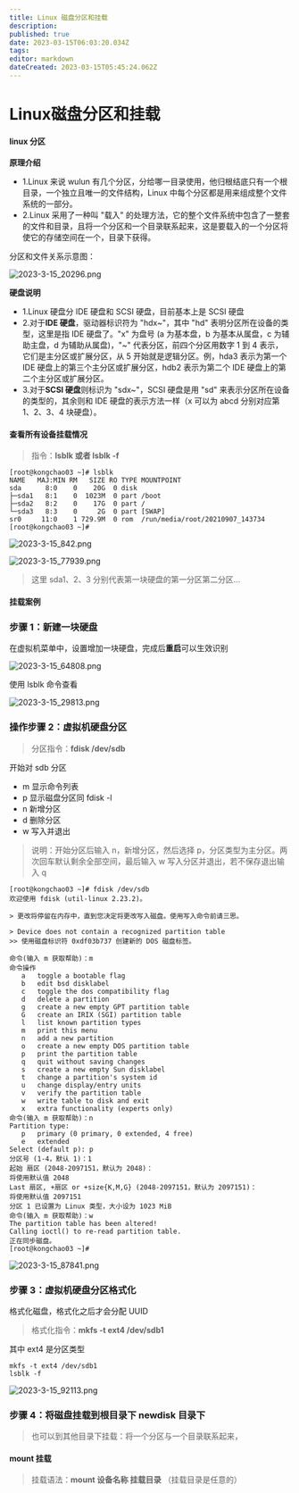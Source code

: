 ```yaml
---
title: Linux 磁盘分区和挂载
description: 
published: true
date: 2023-03-15T06:03:20.034Z
tags: 
editor: markdown
dateCreated: 2023-03-15T05:45:24.062Z
---
```


# Linux磁盘分区和挂载
#### linux 分区

**原理介绍**

- 1.Linux 来说 wulun 有几个分区，分给哪一目录使用，他归根结底只有一个根目录，一个独立且唯一的文件结构，Linux 中每个分区都是用来组成整个文件系统的一部分。
- 2.Linux 采用了一种叫 "载入" 的处理方法，它的整个文件系统中包含了一整套的文件和目录，且将一个分区和一个目录联系起来，这是要载入的一个分区将使它的存储空间在一个，目录下获得。

分区和文件关系示意图：

![2023-3-15_20296.png](/2023-3-15_20296.png)

**硬盘说明**

- 1.Linux 硬盘分 IDE 硬盘和 SCSI 硬盘，目前基本上是 SCSI 硬盘
- 2.对于**IDE 硬盘**，驱动器标识符为 "hdx~"，其中 "hd" 表明分区所在设备的类型，这里是指 IDE 硬盘了。"x" 为盘号 (a 为基本盘，b 为基本从属盘，c 为辅助主盘，d 为辅助从属盘)，"~" 代表分区，前四个分区用数字 1 到 4 表示，它们是主分区或扩展分区，从 5 开始就是逻辑分区。例，hda3 表示为第一个 IDE 硬盘上的第三个主分区或扩展分区，hdb2 表示为第二个 IDE 硬盘上的第二个主分区或扩展分区。
- 3.对于**SCSI 硬盘**则标识为 "sdx~"，SCSI 硬盘是用 "sd" 来表示分区所在设备的类型的，其余则和 IDE 硬盘的表示方法一样（x 可以为 abcd 分别对应第 1、2、3、4 块硬盘）。

#### 查看所有设备挂载情况

> 指令：**lsblk 或者 lsblk -f**

```
[root@kongchao03 ~]# lsblk
NAME   MAJ:MIN RM   SIZE RO TYPE MOUNTPOINT
sda      8:0    0    20G  0 disk 
├─sda1   8:1    0  1023M  0 part /boot
├─sda2   8:2    0    17G  0 part /
└─sda3   8:3    0     2G  0 part [SWAP]
sr0     11:0    1 729.9M  0 rom  /run/media/root/20210907_143734
[root@kongchao03 ~]#
```

![2023-3-15_842.png](/2023-3-15_842.png)

![2023-3-15_77939.png](/2023-3-15_77939.png)

> 这里 sda1、2、3 分别代表第一块硬盘的第一分区第二分区...

#### 挂载案例

### 步骤 1：新建一块硬盘

在虚拟机菜单中，设置增加一块硬盘，完成后**重启**可以生效识别

![2023-3-15_64808.png](/2023-3-15_64808.png)

使用 lsblk 命令查看

![2023-3-15_29813.png](/2023-3-15_29813.png)

### 操作步骤 2：虚拟机硬盘分区

> 分区指令：**fdisk  /dev/sdb**

开始对 sdb 分区

- m 显示命令列表
- p 显示磁盘分区同 fdisk -l
- n 新增分区
- d 删除分区
- w 写入并退出

> 说明：开始分区后输入 n，新增分区，然后选择 p，分区类型为主分区。两次回车默认剩余全部空间，最后输入 w 写入分区并退出，若不保存退出输入 q

```
[root@kongchao03 ~]# fdisk /dev/sdb
欢迎使用 fdisk (util-linux 2.23.2)。
 
> 更改将停留在内存中，直到您决定将更改写入磁盘。使用写入命令前请三思。
 
> Device does not contain a recognized partition table
>> 使用磁盘标识符 0xdf03b737 创建新的 DOS 磁盘标签。
 
命令(输入 m 获取帮助)：m            
命令操作
   a   toggle a bootable flag
   b   edit bsd disklabel
   c   toggle the dos compatibility flag
   d   delete a partition
   g   create a new empty GPT partition table
   G   create an IRIX (SGI) partition table
   l   list known partition types
   m   print this menu
   n   add a new partition
   o   create a new empty DOS partition table
   p   print the partition table
   q   quit without saving changes
   s   create a new empty Sun disklabel
   t   change a partition's system id
   u   change display/entry units
   v   verify the partition table
   w   write table to disk and exit
   x   extra functionality (experts only)
命令(输入 m 获取帮助)：n
Partition type:
   p   primary (0 primary, 0 extended, 4 free)
   e   extended
Select (default p): p
分区号 (1-4，默认 1)：1
起始 扇区 (2048-2097151，默认为 2048)：
将使用默认值 2048
Last 扇区, +扇区 or +size{K,M,G} (2048-2097151，默认为 2097151)：
将使用默认值 2097151
分区 1 已设置为 Linux 类型，大小设为 1023 MiB
命令(输入 m 获取帮助)：w
The partition table has been altered!
Calling ioctl() to re-read partition table.
正在同步磁盘。
[root@kongchao03 ~]#
```

![2023-3-15_87841.png](/2023-3-15_87841.png)

### 步骤 3：虚拟机硬盘分区格式化

格式化磁盘，格式化之后才会分配 UUID

> 格式化指令：**mkfs -t ext4   /dev/sdb1**

其中 ext4 是分区类型

```
mkfs -t ext4 /dev/sdb1
lsblk -f
```

![2023-3-15_92113.png](/2023-3-15_92113.png)

### 步骤 4：将磁盘挂载到根目录下 newdisk 目录下

> 也可以到其他目录下挂载：将一个分区与一个目录联系起来，

#### mount 挂载

> 挂载语法：**mount  设备名称  挂载目录** （挂载目录是任意的）








